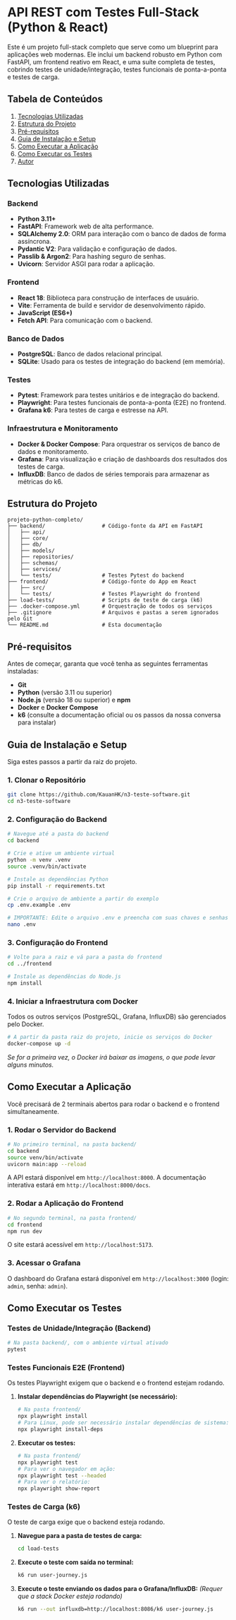# API REST com Testes Full-Stack (Python & React)

Este é um projeto full-stack completo que serve como um blueprint para aplicações web modernas. Ele inclui um backend robusto em Python com FastAPI, um frontend reativo em React, e uma suíte completa de testes, cobrindo testes de unidade/integração, testes funcionais de ponta-a-ponta e testes de carga.

## Tabela de Conteúdos

1.  [Tecnologias Utilizadas](#tecnologias-utilizadas)
2.  [Estrutura do Projeto](#estrutura-do-projeto)
3.  [Pré-requisitos](#pré-requisitos)
4.  [Guia de Instalação e Setup](#guia-de-instalação-e-setup)
5.  [Como Executar a Aplicação](#como-executar-a-aplicação)
6.  [Como Executar os Testes](#como-executar-os-testes)
7.  [Autor](#autor)

## Tecnologias Utilizadas

### Backend

  - **Python 3.11+**
  - **FastAPI**: Framework web de alta performance.
  - **SQLAlchemy 2.0**: ORM para interação com o banco de dados de forma assíncrona.
  - **Pydantic V2**: Para validação e configuração de dados.
  - **Passlib & Argon2**: Para hashing seguro de senhas.
  - **Uvicorn**: Servidor ASGI para rodar a aplicação.

### Frontend

  - **React 18**: Biblioteca para construção de interfaces de usuário.
  - **Vite**: Ferramenta de build e servidor de desenvolvimento rápido.
  - **JavaScript (ES6+)**
  - **Fetch API**: Para comunicação com o backend.

### Banco de Dados

  - **PostgreSQL**: Banco de dados relacional principal.
  - **SQLite**: Usado para os testes de integração do backend (em memória).

### Testes

  - **Pytest**: Framework para testes unitários e de integração do backend.
  - **Playwright**: Para testes funcionais de ponta-a-ponta (E2E) no frontend.
  - **Grafana k6**: Para testes de carga e estresse na API.

### Infraestrutura e Monitoramento

  - **Docker & Docker Compose**: Para orquestrar os serviços de banco de dados e monitoramento.
  - **Grafana**: Para visualização e criação de dashboards dos resultados dos testes de carga.
  - **InfluxDB**: Banco de dados de séries temporais para armazenar as métricas do k6.

## Estrutura do Projeto

```
projeto-python-completo/
├── backend/                  # Código-fonte da API em FastAPI
│   ├── api/
│   ├── core/
│   ├── db/
│   ├── models/
│   ├── repositories/
│   ├── schemas/
│   ├── services/
│   └── tests/                # Testes Pytest do backend
├── frontend/                 # Código-fonte do App em React
│   ├── src/
│   └── tests/                # Testes Playwright do frontend
├── load-tests/               # Scripts de teste de carga (k6)
├── .docker-compose.yml       # Orquestração de todos os serviços
├── .gitignore                # Arquivos e pastas a serem ignorados pelo Git
└── README.md                 # Esta documentação
```

## Pré-requisitos

Antes de começar, garanta que você tenha as seguintes ferramentas instaladas:

  - **Git**
  - **Python** (versão 3.11 ou superior)
  - **Node.js** (versão 18 ou superior) e **npm**
  - **Docker** e **Docker Compose**
  - **k6** (consulte a documentação oficial ou os passos da nossa conversa para instalar)

## Guia de Instalação e Setup

Siga estes passos a partir da raiz do projeto.

### 1\. Clonar o Repositório

```bash
git clone https://github.com/KauanHK/n3-teste-software.git
cd n3-teste-software
```

### 2\. Configuração do Backend

```bash
# Navegue até a pasta do backend
cd backend

# Crie e ative um ambiente virtual
python -m venv .venv
source .venv/bin/activate

# Instale as dependências Python
pip install -r requirements.txt

# Crie o arquivo de ambiente a partir do exemplo
cp .env.example .env

# IMPORTANTE: Edite o arquivo .env e preencha com suas chaves e senhas
nano .env
```

### 3\. Configuração do Frontend

```bash
# Volte para a raiz e vá para a pasta do frontend
cd ../frontend

# Instale as dependências do Node.js
npm install
```

### 4\. Iniciar a Infraestrutura com Docker

Todos os outros serviços (PostgreSQL, Grafana, InfluxDB) são gerenciados pelo Docker.

```bash
# A partir da pasta raiz do projeto, inicie os serviços do Docker
docker-compose up -d
```

*Se for a primeira vez, o Docker irá baixar as imagens, o que pode levar alguns minutos.*

## Como Executar a Aplicação

Você precisará de 2 terminais abertos para rodar o backend e o frontend simultaneamente.

### 1\. Rodar o Servidor do Backend

```bash
# No primeiro terminal, na pasta backend/
cd backend
source venv/bin/activate
uvicorn main:app --reload
```

A API estará disponível em `http://localhost:8000`.
A documentação interativa estará em `http://localhost:8000/docs`.

### 2\. Rodar a Aplicação do Frontend

```bash
# No segundo terminal, na pasta frontend/
cd frontend
npm run dev
```

O site estará acessível em `http://localhost:5173`.

### 3\. Acessar o Grafana

O dashboard do Grafana estará disponível em `http://localhost:3000` (login: `admin`, senha: `admin`).

## Como Executar os Testes

### Testes de Unidade/Integração (Backend)

```bash
# Na pasta backend/, com o ambiente virtual ativado
pytest
```

### Testes Funcionais E2E (Frontend)

Os testes Playwright exigem que o backend e o frontend estejam rodando.

1.  **Instalar dependências do Playwright (se necessário):**
    ```bash
    # Na pasta frontend/
    npx playwright install
    # Para Linux, pode ser necessário instalar dependências de sistema:
    npx playwright install-deps
    ```
2.  **Executar os testes:**
    ```bash
    # Na pasta frontend/
    npx playwright test
    # Para ver o navegador em ação:
    npx playwright test --headed
    # Para ver o relatório:
    npx playwright show-report
    ```

### Testes de Carga (k6)

O teste de carga exige que o backend esteja rodando.

1.  **Navegue para a pasta de testes de carga:**
    ```bash
    cd load-tests
    ```
2.  **Execute o teste com saída no terminal:**
    ```bash
    k6 run user-journey.js
    ```
3.  **Execute o teste enviando os dados para o Grafana/InfluxDB:**
    *(Requer que a stack Docker esteja rodando)*
    ```bash
    k6 run --out influxdb=http://localhost:8086/k6 user-journey.js
    ```
